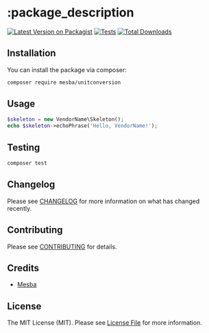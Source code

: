 # :package_description

[![Latest Version on Packagist](https://img.shields.io/packagist/v/:vendor_slug/:package_slug.svg?style=flat-square)](https://packagist.org/packages/mesba/unitconversion)
[![Tests](https://img.shields.io/github/actions/workflow/status/:vendor_slug/:package_slug/run-tests.yml?branch=main&label=tests&style=flat-square)](https://github.com/mesba-islam/unit-conversion/actions/workflows/fix-php-code-style-issues-pint.yml)
[![Total Downloads](https://img.shields.io/packagist/dt/:vendor_slug/:package_slug.svg?style=flat-square)](https://packagist.org/packages/mesba/unitconversion)


## Installation

You can install the package via composer:

```bash
composer require mesba/unitconversion
```

## Usage

```php
$skeleton = new VendorName\Skeleton();
echo $skeleton->echoPhrase('Hello, VendorName!');
```

## Testing

```bash
composer test
```

## Changelog

Please see [CHANGELOG](CHANGELOG.md) for more information on what has changed recently.

## Contributing

Please see [CONTRIBUTING](https://github.com/mesba-islam/unit-conversion) for details.



## Credits

- [Mesba](https://github.com/mesba_islam)


## License

The MIT License (MIT). Please see [License File](LICENSE.md) for more information.
